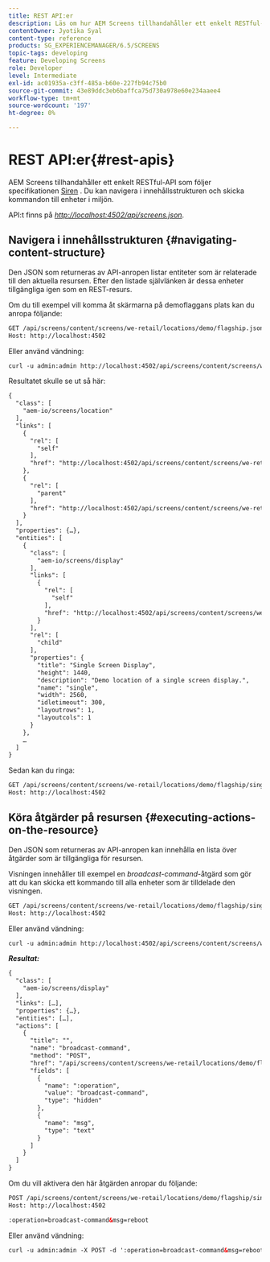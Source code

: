```yaml
---
title: REST API:er
description: Läs om hur AEM Screens tillhandahåller ett enkelt RESTful-API som följer Siren-specifikationen. Lär dig även hur du navigerar i innehållsstrukturen och skickar kommandon till enheter i miljön.
contentOwner: Jyotika Syal
content-type: reference
products: SG_EXPERIENCEMANAGER/6.5/SCREENS
topic-tags: developing
feature: Developing Screens
role: Developer
level: Intermediate
exl-id: ac01935a-c3ff-485a-b60e-227fb94c75b0
source-git-commit: 43e89ddc3eb6baffca75d730a978e60e234aaee4
workflow-type: tm+mt
source-wordcount: '197'
ht-degree: 0%

---
```


# REST API:er{#rest-apis}

AEM Screens tillhandahåller ett enkelt RESTful-API som följer specifikationen [Siren](https://github.com/kevinswiber/siren) . Du kan navigera i innehållsstrukturen och skicka kommandon till enheter i miljön.

API:t finns på [*http://localhost:4502/api/screens.json*](http://localhost:4502/api/screens.json).

## Navigera i innehållsstrukturen {#navigating-content-structure}

Den JSON som returneras av API-anropen listar entiteter som är relaterade till den aktuella resursen. Efter den listade självlänken är dessa enheter tillgängliga igen som en REST-resurs.

Om du till exempel vill komma åt skärmarna på demoflaggans plats kan du anropa följande:

```xml
GET /api/screens/content/screens/we-retail/locations/demo/flagship.json HTTP/1.1
Host: http://localhost:4502
```

Eller använd vändning:

```xml
curl -u admin:admin http://localhost:4502/api/screens/content/screens/we-retail/locations/demo/flagship.json
```

Resultatet skulle se ut så här:

```xml
{
  "class": [
    "aem-io/screens/location"
  ],
  "links": [
    {
      "rel": [
        "self"
      ],
      "href": "http://localhost:4502/api/screens/content/screens/we-retail/locations/demo/flagship.json"
    },
    {
      "rel": [
        "parent"
      ],
      "href": "http://localhost:4502/api/screens/content/screens/we-retail/locations/demo.json"
    }
  ],
  "properties": {…},
  "entities": [
    {
      "class": [
        "aem-io/screens/display"
      ],
      "links": [
        {
          "rel": [
            "self"
          ],
          "href": "http://localhost:4502/api/screens/content/screens/we-retail/locations/demo/flagship/single.json"
        }
      ],
      "rel": [
        "child"
      ],
      "properties": {
        "title": "Single Screen Display",
        "height": 1440,
        "description": "Demo location of a single screen display.",
        "name": "single",
        "width": 2560,
        "idletimeout": 300,
        "layoutrows": 1,
        "layoutcols": 1
      }
    },
    …
  ]
}
```

Sedan kan du ringa:

```xml
GET /api/screens/content/screens/we-retail/locations/demo/flagship/single.json HTTP/1.1
Host: http://localhost:4502
```

## Köra åtgärder på resursen {#executing-actions-on-the-resource}

Den JSON som returneras av API-anropen kan innehålla en lista över åtgärder som är tillgängliga för resursen.

Visningen innehåller till exempel en *broadcast-command*-åtgärd som gör att du kan skicka ett kommando till alla enheter som är tilldelade den visningen.

```xml
GET /api/screens/content/screens/we-retail/locations/demo/flagship/single.json HTTP/1.1
Host: http://localhost:4502
```

Eller använd vändning:

```xml
curl -u admin:admin http://localhost:4502/api/screens/content/screens/we-retail/locations/demo/flagship/single.json
```

***Resultat:***

```xml
{
  "class": [
    "aem-io/screens/display"
  ],
  "links": […],
  "properties": {…},
  "entities": […],
  "actions": [
    {
      "title": "",
      "name": "broadcast-command",
      "method": "POST",
      "href": "/api/screens/content/screens/we-retail/locations/demo/flagship/single",
      "fields": [
        {
          "name": ":operation",
          "value": "broadcast-command",
          "type": "hidden"
        },
        {
          "name": "msg",
          "type": "text"
        }
      ]
    }
  ]
}
```

Om du vill aktivera den här åtgärden anropar du följande:

```xml
POST /api/screens/content/screens/we-retail/locations/demo/flagship/single.json HTTP/1.1
Host: http://localhost:4502

:operation=broadcast-command&msg=reboot
```

Eller använd vändning:

```xml
curl -u admin:admin -X POST -d ':operation=broadcast-command&msg=reboot' http://localhost:4502/api/screens/content/screens/we-retail/locations/demo/flagship/single.json
```
